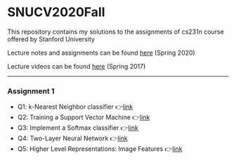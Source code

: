 # SNUCV2020Fall

This repository contains my solutions to the assignments of cs231n course offered by Stanford University 

Lecture notes and assignments can be found [here](http://cs231n.stanford.edu/2020/syllabus.html) (Spring 2020)

Lecture videos can be found [here](https://www.youtube.com/watch?v=vT1JzLTH4G4&list=PL3FW7Lu3i5JvHM8ljYj-zLfQRF3EO8sYv&ab_channel=StanfordUniversitySchoolofEngineering) (Spring 2017)

---

### Assignment 1

* Q1: k-Nearest Neighbor classifier 
👉[link](https://github.com/swc0620/cs231n/blob/master/assignment1/knn.ipynb)
* Q2: Training a Support Vector Machine 
👉[link](https://github.com/swc0620/cs231n/blob/master/assignment1/svm.ipynb)
* Q3: Implement a Softmax classifier 
👉[link](https://github.com/swc0620/cs231n/blob/master/assignment1/softmax.ipynb)
* Q4: Two-Layer Neural Network 
👉[link](https://github.com/swc0620/cs231n/blob/master/assignment1/two_layer_net.ipynb)
* Q5: Higher Level Representations: Image Features 
👉[link](https://github.com/swc0620/cs231n/blob/master/assignment1/features.ipynb)
